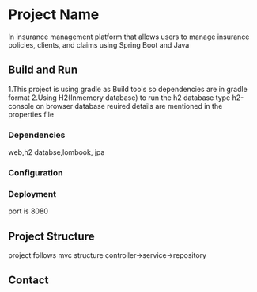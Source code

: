 # Project Name

In insurance management platform that allows users to manage insurance
policies, clients, and claims using Spring Boot and Java
## Build and Run
1.This project is using gradle as Build tools so dependencies are in 
gradle format
2.Using H2(Inmemory database) 
to run the h2 database type h2-console on browser 
database reuired details are mentioned in the properties file


### Dependencies

 web,h2 databse,lombook, jpa

### Configuration



### Deployment

port is 8080 

## Project Structure

project follows mvc structure 
controller->service->repository

## Contact

